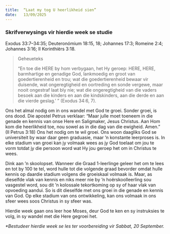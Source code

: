 ```yaml
---
title:  “Laat my tog U heerlikheid sien”
date:   13/09/2025
---
```


### Skrifverwysings vir hierdie week se studie

Exodus 33:7–34:35; Deuteronómium 18:15, 18; Johannes 17:3; Romeine 2:4; Johannes 3:16; II Korinthiërs 3:18.

> <p>Geheueteks</p>
> “En toe die HERE by hom verbygaan, het Hy geroep: HERE, HERE, barmhartige en genadige God, lankmoedig en groot van goedertierenheid en trou; wat die goedertierenheid bewaar vir duisende, wat ongeregtigheid en oortreding en sonde vergewe, maar nooit ongestraf laat bly nie; wat die ongeregtigheid van die vaders besoek aan die kinders en aan die kindskinders, aan die derde en aan die vierde geslag.’ ” (Exodus 34:6, 7).

Ons het almal nodig om in ons wandel met God te groei. Sonder groei, is ons dood. Die apostel Petrus verklaar: “Maar julle moet toeneem in die genade en kennis van onse Here en Saligmaker, Jesus Christus. Aan Hom kom die heerlikheid toe, nou sowel as in die dag van die ewigheid. Amen.” (II Petrus 3:18) Ons het nodig om te wil groei. Ons woon daagliks God se universiteit by waar daar geen graduasie, maar ’n konstante leerproses is. In elke stadium van groei kan jy volmaak wees as jy God toelaat om jou te vorm totdat jy die persoon word wat Hy jou geroep het om in Christus te wees.

Dink aan ’n skoolopset. Wanneer die Graad 1-leerlinge geleer het om te lees en tot by 100 te tel, word hulle tot die volgende graad bevorder omdat hulle kennis op daardie stadium volgens die groeiskaal volmaak is. Maar, as dieselfde vlak van kennis en niks meer nie by ’n hoërskoolleerling sou vasgestel word, sou dit ’n kolossale tekortkoming op sy of haar vlak van opvoeding aandui. So is dit dieselfde met ons groei in die genade en kennis van God. Op elke stadium van ons ontwikkeling, kan ons volmaak in ons sfeer wees soos Christus in sy sfeer was.

Hierdie week gaan ons leer hoe Moses, deur God te ken en sy instruksies te volg, in sy wandel met die Here gegroei het.

_*Bestudeer hierdie week se les ter voorbereiding vir Sabbat, 20 September._